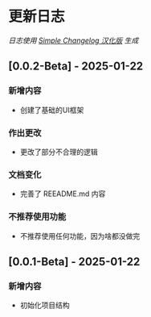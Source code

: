 # 更新日志

*日志使用 [Simple Changelog 汉化版](https://github.com/NiButCrazy/simple-changelog-Chinese) 生成*

## [0.0.2-Beta] - 2025-01-22
### 新增内容
- 创建了基础的UI框架

### 作出更改
- 更改了部分不合理的逻辑

### 文档变化
- 完善了 REEADME.md 内容

### 不推荐使用功能
- 不推荐使用任何功能，因为啥都没做完


## [0.0.1-Beta] - 2025-01-22
### 新增内容
- 初始化项目结构